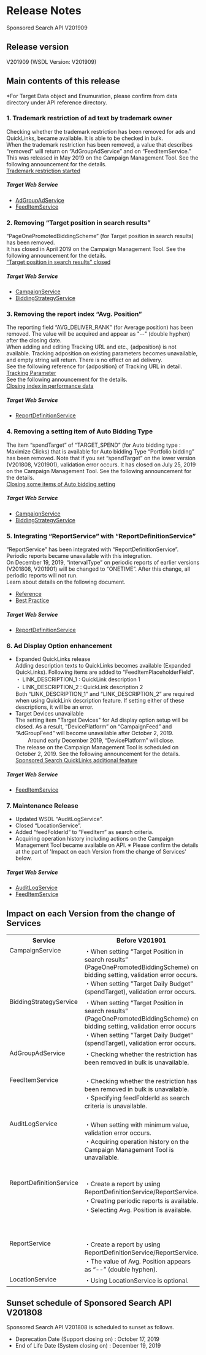 # Release Notes
Sponsored Search API V201909

## Release version
V201909 (WSDL Version: V201909)

## Main contents of this release
*For Target Data object and Enumuration, please confirm from data directory under API reference directory.

### 1. Trademark restriction of ad text by trademark owner
Checking whether the trademark restriction has been removed for ads and QuickLinks, became available. It is able to be checked in bulk. <br>
When the trademark restriction has been removed, a value that describes “removed” will return on “AdGroupAdService” and on “FeedItemService.” <br>
This was released in May 2019 on the Campaign Management Tool. See the following announcement for the details. <br>
[Trademark restriction started](https://promotionalads.yahoo.co.jp/support/release/674122.html#article_en)<br>

##### Target Web Service
 * [AdGroupAdService](/docs/en/api_reference/services/AdGroupAdService.md)
 * [FeedItemService](/docs/en/api_reference/services/FeedItemService.md)

### 2. Removing “Target position in search results”
“PageOnePromotedBiddingScheme” (for Target position in search results) has been removed. <br>
It has closed in April 2019 on the Campaign Management Tool. See the following announcement for the details. <br>
[“Target position in search results” closed](https://promotionalads.yahoo.co.jp/support/release/659760.html#article_en)

##### Target Web Service
 * [CampaignService](/docs/en/api_reference/services/CampaignService.md)
 * [BiddingStrategyService](/docs/en/api_reference/services/BiddingStrategyService.md)

### 3. Removing the report index “Avg. Position”
The reporting field “AVG_DELIVER_RANK” (for Average position) has been removed. The value will be acquired and appear as "--" (double hyphen) after the closing date. <br>
When adding and editing Tracking URL and etc., {adposition} is not available. Tracking adposition on existing parameters becomes unavailable, and empty string will return.  There is no effect on ad delivery. <br>
See the following reference for {adposition} of Tracking URL in detail. <br>
[Tracking Parameter](https://git.corp.yahoo.co.jp/anemos-eapi/sponsored-search-api-documents/blob/201901/docs/en/api_reference/appendix/tracking.md)<br>
See the following announcement for the details. <br>
[Closing index in performance data](https://promotionalads.yahoo.co.jp/support/release/713854.html#article_en)

##### Target Web Service
 * [ReportDefinitionService](/docs/en/api_reference/services/ReportDefinitionService.md)

### 4. Removing a setting item of Auto Bidding Type
The item “spendTarget” of “TARGET_SPEND” (for Auto bidding type : Maximize Clicks) that is available for Auto bidding Type “Portfolio bidding” has been  removed.
Note that if you set “spendTarget” on the lower version (V201808, V201901), validation error occurs.
It has closed on July 25, 2019 on the Campaign Management Tool. See the following announcement for the details. <br>
[Closing some items of Auto bidding setting](https://promotionalads.yahoo.co.jp/support/release/683185.html#article_en)

##### Target Web Service
 * [CampaignService](/docs/en/api_reference/services/CampaignService.md)
 * [BiddingStrategyService](/docs/en/api_reference/services/BiddingStrategyService.md)

### 5. Integrating “ReportService” with “ReportDefinitionService”
“ReportService” has been integrated with “ReportDefinitionService”. Periodic reports became unavailable with this integration. <br>
On December 19, 2019, “intervalType” on periodic reports of earlier versions (V201808, V201901) will be changed to “ONETIME”. After this change, all periodic reports will not run. <br>
Learn about details on the following document. <br>
 * [Reference](https://github.com/yahoojp-marketing/sponsored-search-api-documents/blob/201909_reportdefinition/docs/en/api_reference/services/ReportDefinitionService.md)<br>
 * [Best Practice](https://github.com/yahoojp-marketing/sponsored-search-api-documents/tree/201909_reportdefinition/docs/en/bestpractice)<br>

##### Target Web Service
 * [ReportDefinitionService](/docs/en/api_reference/services/ReportDefinitionService.md)

### 6. Ad Display Option enhancement
 * Expanded QuickLinks release<br>
 Adding description texts to QuickLinks becomes available (Expanded QuickLinks). 
 Following items are added to “FeedItemPlaceholderField”. <br>
 ・ LINK_DESCRIPTION_1 : QuickLink description 1<br>
 ・ LINK_DESCRIPTION_2 : QuickLink description 2<br>
Both “LINK_DESCRIPTION_1” and “LINK_DESCRIPTION_2” are required when using QuickLink description feature. 
If setting either of these descriptions, it will be an error. <br>
 * Target Devices unavailable<br>
 The setting item "Target Devices" for Ad display option setup will be closed. As a result, “DevicePlatform” on “CampaignFeed” and “AdGroupFeed” will become unavailable after October 2, 2019.
　　 Around early December 2019, “DevicePlatform” will close. <br>
The release on the Campaign Management Tool is scheduled on October 2, 2019. See the following announcement for the details. <br>
 [Sponsored Search QuickLinks additional feature](https://biz.marketing.yahoo.co.jp/developercenter-en/announcement/752120/)

##### Target Web Service
 * [FeedItemService](/docs/en/api_reference/services/FeedItemService.md)

### 7. Maintenance Release
 * Updated WSDL “AuditLogService”.
 * Closed “LocationService”.
 * Added “feedFolderId” to “FeedItem” as search criteria.
 * Acquiring operation history including actions on the Campaign Management Tool became available on API.
※ Please confirm the details at the part of 'Impact on each Version from the change of Services' below. 

##### Target Web Service 
 * [AuditLogService](/docs/en/api_reference/services/AuditLogService.md)
 * [FeedItemService](/docs/en/api_reference/services/FeedItemService.md)

## Impact on each Version from the change of Services
<table class="standard">
 <tbody>
 <tr>
 <th>Service</th>
 <th>Before V201901</th>
 <th>V201909</th>
 </tr>
 <tr>
 <td valign="top">CampaignService</td>
 <td valign="top">
 ・When setting “Target Position in search results” (PageOnePromotedBiddingScheme) on bidding setting, validation error occurs.<br>
 ・When setting "Target Daily Budget” (spendTarget), validation error occurs.<br>
 </td>
 <td valign="top">
 ・Removed “PageOnePromotedBiddingScheme” (for Target position in search results).<br>
 ・The item “Target Daily Budget” (spendTarget) will be removed.
 </td>
 </tr>
 <tr>
 <td valign="top">BiddingStrategyService</td>
 <td valign="top">
 ・When setting “Target Position in search results” (PageOnePromotedBiddingScheme) on bidding setting, validation error occurs<br>
 ・When setting "Target Daily Budget” (spendTarget), validation error occurs.
 </td>
 <td valign="top">
 ・Removed “Target Position in search results” (PageOnePromotedBiddingScheme) on bidding setting.<br>
 ・Removed the item “Target Daily Budget” (spendTarget).
 </td>
 </tr>
 <tr>
 <td valign="top">AdGroupAdService</td>
 <td valign="top">
 ・Checking whether the restriction has been removed in bulk is unavailable.<br>
 </td>
 <td valign="top">
 ・Checking whether the restriction has been removed in bulk is available.<br>
 </td>
 </tr>
 <tr>
 <td valign="top">FeedItemService</td>
 <td valign="top">
 ・Checking whether the restriction has been removed in bulk is unavailable.<br>
 ・Specifying feedFolderId as search criteria is unavailable.
 </td>
 <td valign="top">
 ・Checking whether the restriction has been removed in bulk is available.<br>
 ・Specifying feedFolderId as search criteria is available.
 </td>
 </tr>
 <tr>
 <td valign="top">AuditLogService</td>
 <td valign="top">
 ・When setting with minimum value, validation error occurs.<br>
 ・Acquiring operation history on the Campaign Management Tool is unavailable.
 </td>
 <td valign="top">
 ・When setting with minimum value, validation error occurs. (There is no effect since only the validation part is different) .<br>
 ・Acquiring operation history on the Campaign Management Tool is available.
 </td>
 </tr>
 <tr>
 <td valign="top">ReportDefinitionService</td>
 <td valign="top">
 ・Create a report by using ReportDefinitionService/ReportService.<br>
 ・Creating periodic reports is available.<br>
 ・Selecting Avg. Position is available.
 </td>
 <td valign="top">
 ・Create a report using ReportDefinitionService only.<br>
 ・Creating periodic reports is unavailable.<br>
 ・Selecting Avg. Position is available, however its value appears as "--" (double hyphen).
 </td>
 </tr>
 <tr>
 <td valign="top">ReportService</td>
 <td valign="top">
 ・Create a report by using ReportDefinitionService/ReportService.<br>
 ・The value of Avg. Position appears as “--” (double hyphen).
 </td>
 <td valign="top">
 ・Integrating ReportService with ReportDefinitionService.
 </td>
 </tr>
 <tr>
 <td valign="top">LocationService</td>
 <td valign="top">
 ・Using LocationService is optional.
 </td>
 <td valign="top">
 ・Closed LocationService.
 </td>
 </tr>
</tbody>
</table>

## Sunset schedule of Sponsored Search API V201808
Sponsored Search API V201808 is scheduled to sunset as follows.
* Deprecation Date (Support closing on) : October 17, 2019<br>
* End of Life Date (System closing on) : December 19, 2019<br>
